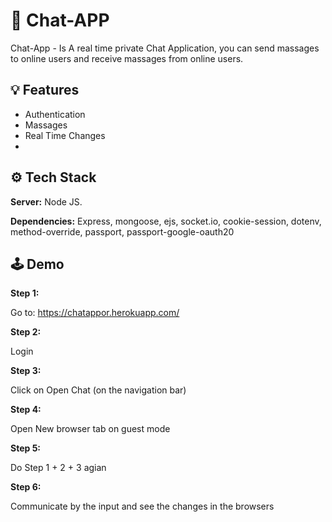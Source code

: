 # 📱 Chat-APP

Chat-App - Is A real time private Chat Application, you can send massages to online users and receive massages from online users.

## 💡 Features

- Authentication
- Massages
- Real Time Changes
- 

## ⚙️ Tech Stack

**Server:** Node JS.

**Dependencies:** Express, mongoose, ejs, socket.io, cookie-session, dotenv, method-override, passport, passport-google-oauth20

## 🕹 Demo

**Step 1:**

Go to: https://chatappor.herokuapp.com/


**Step 2:**

Login

**Step 3:**

Click on Open Chat (on the navigation bar)

**Step 4:**

Open New browser tab on guest mode

**Step 5:**

Do Step 1 + 2 + 3 agian

**Step 6:**

Communicate by the input and see the changes in the browsers
